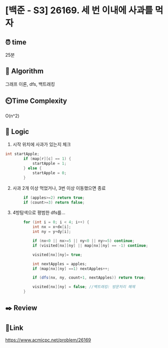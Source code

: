 # [백준 - S3] 26169. 세 번 이내에 사과를 먹자 

## ⏰ **time**
25분

## :pushpin: **Algorithm**
그래프 이론, dfs, 백트래킹 

## ⏲️**Time Complexity**
O(n^2)

## :round_pushpin: **Logic**
1. 시작 위치에 사과가 있는지 체크 
```java
int startApple;
        if (map[r][c] == 1) {
            startApple = 1;
        } else {
            startApple = 0;
        }
```

2. 사과 2개 이상 먹었거나, 3번 이상 이동했으면 종료
```java
        if (apples>=2) return true;
        if (count>=3) return false;
```

3. 4방탐색으로 평범한 dfs를...
```java
        for (int i = 0; i < 4; i++) {
            int nx = x+dx[i];
            int ny = y+dy[i];

            if (nx<0 || nx>=5 || ny<0 || ny>=5) continue;
            if (visited[nx][ny] || map[nx][ny] == -1) continue; 

            visited[nx][ny]= true;

            int nextApples = apples;
            if (map[nx][ny] ==1) nextApples++;

            if (dfs(nx, ny, count+1, nextApples)) return true;

            visited[nx][ny] = false; //백트래킹: 방문처리 해제
        }
```


## :black_nib: **Review**  


## 📡**Link**
https://www.acmicpc.net/problem/26169
